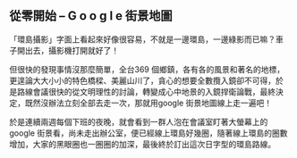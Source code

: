 ## 從零開始 – G o o g l e 街景地圖

「環島攝影」字面上看起來好像很容易，不就是一邊環島，一邊綠影而已嘛？車
子開出去，攝影機打開就好了！

但很快的發現事情沒那麼簡單，全台369 個鄉鎮，各有各的風景和著名的地標，
更遑論大大小小的特色橋樑、美麗山川了，貪心的想要全數攬入鏡卻不可得，於
是路線會議很快的從文明理性的討論，轉變成心中地景的入鏡捍衛論戰，最終決
定，既然沒辦法立刻全部去走一次，那就用google 街景地圖線上走一遍吧！

於是連續兩週每個下班的夜晚，就會看到一群人泡在會議室盯著大螢幕上的
google 街景看，尚未走出辦公室，便已經線上環島好幾圈，隨著線上環島的圈數
增加，大家的黑眼圈也一圈圈的加深，最後終於訂出這次日字型的環島路線。